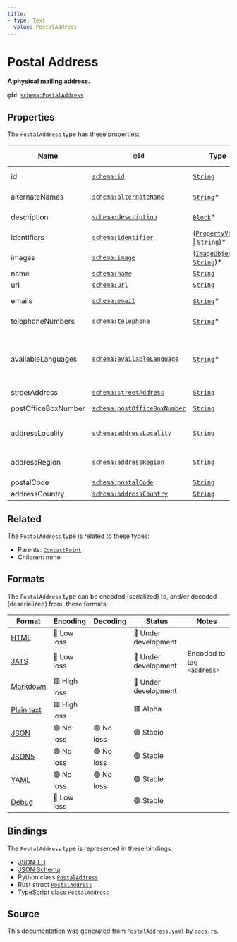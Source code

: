 ```yaml
---
title:
- type: Text
  value: PostalAddress
---
```


# Postal Address

**A physical mailing address.**

**`@id`**: [`schema:PostalAddress`](https://schema.org/PostalAddress)

## Properties

The `PostalAddress` type has these properties:

| Name                | `@id`                                                                  | Type                                                                                                                                                       | Description                                                                                                     | Inherited from                                                                     |
| ------------------- | ---------------------------------------------------------------------- | ---------------------------------------------------------------------------------------------------------------------------------------------------------- | --------------------------------------------------------------------------------------------------------------- | ---------------------------------------------------------------------------------- |
| id                  | [`schema:id`](https://schema.org/id)                                   | [`String`](https://stencila.dev/docs/reference/schema/data/string)                                                                                         | The identifier for this item                                                                                    | [`Entity`](https://stencila.dev/docs/reference/schema/other/entity)                |
| alternateNames      | [`schema:alternateName`](https://schema.org/alternateName)             | [`String`](https://stencila.dev/docs/reference/schema/data/string)*                                                                                        | Alternate names (aliases) for the item.                                                                         | [`Thing`](https://stencila.dev/docs/reference/schema/other/thing)                  |
| description         | [`schema:description`](https://schema.org/description)                 | [`Block`](https://stencila.dev/docs/reference/schema/prose/block)*                                                                                         | A description of the item.                                                                                      | [`Thing`](https://stencila.dev/docs/reference/schema/other/thing)                  |
| identifiers         | [`schema:identifier`](https://schema.org/identifier)                   | ([`PropertyValue`](https://stencila.dev/docs/reference/schema/other/property-value) \| [`String`](https://stencila.dev/docs/reference/schema/data/string))* | Any kind of identifier for any kind of Thing.                                                                   | [`Thing`](https://stencila.dev/docs/reference/schema/other/thing)                  |
| images              | [`schema:image`](https://schema.org/image)                             | ([`ImageObject`](https://stencila.dev/docs/reference/schema/works/image-object) \| [`String`](https://stencila.dev/docs/reference/schema/data/string))*    | Images of the item.                                                                                             | [`Thing`](https://stencila.dev/docs/reference/schema/other/thing)                  |
| name                | [`schema:name`](https://schema.org/name)                               | [`String`](https://stencila.dev/docs/reference/schema/data/string)                                                                                         | The name of the item.                                                                                           | [`Thing`](https://stencila.dev/docs/reference/schema/other/thing)                  |
| url                 | [`schema:url`](https://schema.org/url)                                 | [`String`](https://stencila.dev/docs/reference/schema/data/string)                                                                                         | The URL of the item.                                                                                            | [`Thing`](https://stencila.dev/docs/reference/schema/other/thing)                  |
| emails              | [`schema:email`](https://schema.org/email)                             | [`String`](https://stencila.dev/docs/reference/schema/data/string)*                                                                                        | Email address for correspondence.                                                                               | [`ContactPoint`](https://stencila.dev/docs/reference/schema/other/contact-point)   |
| telephoneNumbers    | [`schema:telephone`](https://schema.org/telephone)                     | [`String`](https://stencila.dev/docs/reference/schema/data/string)*                                                                                        | Telephone numbers for the contact point.                                                                        | [`ContactPoint`](https://stencila.dev/docs/reference/schema/other/contact-point)   |
| availableLanguages  | [`schema:availableLanguage`](https://schema.org/availableLanguage)     | [`String`](https://stencila.dev/docs/reference/schema/data/string)*                                                                                        | Languages (human not programming) in which it is possible to communicate with the organization/department etc.  | [`ContactPoint`](https://stencila.dev/docs/reference/schema/other/contact-point)   |
| streetAddress       | [`schema:streetAddress`](https://schema.org/streetAddress)             | [`String`](https://stencila.dev/docs/reference/schema/data/string)                                                                                         | The street address.                                                                                             | [`PostalAddress`](https://stencila.dev/docs/reference/schema/other/postal-address) |
| postOfficeBoxNumber | [`schema:postOfficeBoxNumber`](https://schema.org/postOfficeBoxNumber) | [`String`](https://stencila.dev/docs/reference/schema/data/string)                                                                                         | The post office box number.                                                                                     | [`PostalAddress`](https://stencila.dev/docs/reference/schema/other/postal-address) |
| addressLocality     | [`schema:addressLocality`](https://schema.org/addressLocality)         | [`String`](https://stencila.dev/docs/reference/schema/data/string)                                                                                         | The locality in which the street address is, and which is in the region.                                        | [`PostalAddress`](https://stencila.dev/docs/reference/schema/other/postal-address) |
| addressRegion       | [`schema:addressRegion`](https://schema.org/addressRegion)             | [`String`](https://stencila.dev/docs/reference/schema/data/string)                                                                                         | The region in which the locality is, and which is in the country.                                               | [`PostalAddress`](https://stencila.dev/docs/reference/schema/other/postal-address) |
| postalCode          | [`schema:postalCode`](https://schema.org/postalCode)                   | [`String`](https://stencila.dev/docs/reference/schema/data/string)                                                                                         | The postal code.                                                                                                | [`PostalAddress`](https://stencila.dev/docs/reference/schema/other/postal-address) |
| addressCountry      | [`schema:addressCountry`](https://schema.org/addressCountry)           | [`String`](https://stencila.dev/docs/reference/schema/data/string)                                                                                         | The country.                                                                                                    | [`PostalAddress`](https://stencila.dev/docs/reference/schema/other/postal-address) |

## Related

The `PostalAddress` type is related to these types:

- Parents: [`ContactPoint`](https://stencila.dev/docs/reference/schema/other/contact-point)
- Children: none

## Formats

The `PostalAddress` type can be encoded (serialized) to, and/or decoded (deserialized) from, these formats:

| Format                                                           | Encoding       | Decoding     | Status                 | Notes                                                                                                   |
| ---------------------------------------------------------------- | -------------- | ------------ | ---------------------- | ------------------------------------------------------------------------------------------------------- |
| [HTML](https://stencila.dev/docs/reference/formats/{name})       | 🔷 Low loss     |              | 🚧 Under development    |                                                                                                         |
| [JATS](https://stencila.dev/docs/reference/formats/{name})       | 🔷 Low loss     |              | 🚧 Under development    | Encoded to tag [`<address>`](https://jats.nlm.nih.gov/articleauthoring/tag-library/1.3/element/address) |
| [Markdown](https://stencila.dev/docs/reference/formats/{name})   | 🟥 High loss    |              | 🚧 Under development    |                                                                                                         |
| [Plain text](https://stencila.dev/docs/reference/formats/{name}) | 🟥 High loss    |              | 🟥 Alpha                |                                                                                                         |
| [JSON](https://stencila.dev/docs/reference/formats/{name})       | 🟢 No loss      | 🟢 No loss    | 🟢 Stable               |                                                                                                         |
| [JSON5](https://stencila.dev/docs/reference/formats/{name})      | 🟢 No loss      | 🟢 No loss    | 🟢 Stable               |                                                                                                         |
| [YAML](https://stencila.dev/docs/reference/formats/{name})       | 🟢 No loss      | 🟢 No loss    | 🟢 Stable               |                                                                                                         |
| [Debug](https://stencila.dev/docs/reference/formats/{name})      | 🔷 Low loss     |              | 🟢 Stable               |                                                                                                         |

## Bindings

The `PostalAddress` type is represented in these bindings:

- [JSON-LD](https://stencila.dev/PostalAddress.jsonld)
- [JSON Schema](https://stencila.dev/PostalAddress.schema.json)
- Python class [`PostalAddress`](https://github.com/stencila/stencila/blob/main/python/stencila/types/postal_address.py)
- Rust struct [`PostalAddress`](https://github.com/stencila/stencila/blob/main/rust/schema/src/types/postal_address.rs)
- TypeScript class [`PostalAddress`](https://github.com/stencila/stencila/blob/main/typescript/src/types/PostalAddress.ts)

## Source

This documentation was generated from [`PostalAddress.yaml`](https://github.com/stencila/stencila/blob/main/schema/PostalAddress.yaml) by [`docs.rs`](https://github.com/stencila/stencila/blob/main/rust/schema-gen/src/docs.rs).